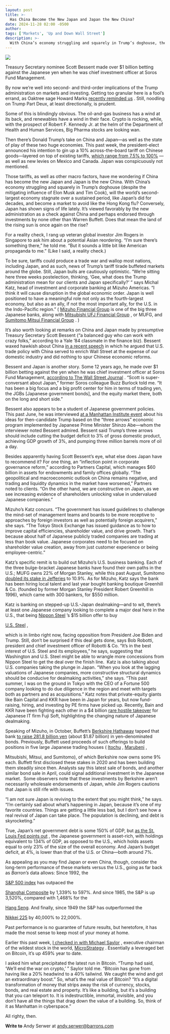 ```yaml
---
layout: post
title: >-
  Has China Become the New Japan and Japan the New China?
date: 2024-11-28 02:00 -0500
author: 
tags: ['Markets', 'Up and Down Wall Street']
description: >-
  With China’s economy struggling and squarely in Trump’s doghouse, the world’s second-largest economy could stagnate over a sustained period, like Japan’s did for decades. Conversely, Japan has shown signs of life lately.
---
```





 


 





![](https://images.barrons.com/im-33042727?width=548&height=365)


Treasury Secretary nominee Scott Bessent made over \$1 billion betting against the Japanese yen when he was chief investment officer at Soros Fund Management.











By now we’re well into second- and third-order implications of the Trump administration on markets and investing. Getting too granular here is a fool’s errand, as Oaktree sage Howard Marks
[recently reminded us](https://www.barrons.com/articles/markets-trump-risk-howard-marks-fd779c8a?mod=article_inline)
. Still, noodling on Trump Part Deux, at least directionally, is prudent.


Some of this is blindingly obvious. The oil-and-gas business has a wind at its back, and renewables have a wind in their face. Crypto is rocking, while, with the prospect of Robert F. Kennedy Jr. at the helm of the Department of Health and Human Services, Big Pharma stocks are looking wan.


 Then there’s Donald Trump’s take on China and Japan—as well as the state of play of these two huge economies. This past week, the president-elect announced his intention to gin up a 10% across-the-board tariff on Chinese goods—layered on top of existing tariffs,
[which range from 7.5% to 100%](https://www.whitecase.com/insight-alert/united-states-finalizes-section-301-tariff-increases-imports-china)
—as well as new levies on Mexico and Canada. Japan was conspicuously not mentioned.


Those tariffs, as well as other macro factors, have me wondering if China has become the new Japan and Japan is the new China. With China’s economy struggling and squarely in Trump’s doghouse (despite the mitigating influence of Elon Musk and Tim Cook), will the world’s second-largest economy stagnate over a sustained period, like Japan’s did for decades, and become a market to avoid like the Hong Kong flu? Conversely, Japan has shown signs of life lately. It’s viewed favorably by the new administration as a check against China and perhaps endorsed through investments by none other than Warren Buffett. Does that mean the land of the rising sun is once again on the rise? 


For a reality check, I rang up veteran global investor Jim Rogers in Singapore to ask him about a potential Asian reordering. “I’m sure there’s something there,” he told me. “But it sounds a little bit like American propaganda to me.” (Like I said, a reality check.)


To be sure, tariffs could produce a trade war and wallop most nations, including Japan, and as such, news of Trump’s tariff tirade buffeted markets around the globe. Still, Japan bulls are cautiously optimistic. “We’re sitting here three weeks postelection, thinking, ‘Gee, what does the Trump administration mean for our clients and Japan specifically?’ ” says Michal Katz, head of investment and corporate banking at Mizuho Americas. “I think it will cause disruption in the global economic order. Japan is well positioned to have a meaningful role not only as the fourth-largest economy, but also as an ally, if not the most important ally, for the U.S. in the Indo-Pacific region.” (
[Mizuho Financial Group](https://www.barrons.com/market-data/stocks/mfg?mod=article_chiclet)
is one of the big three Japanese banks, along with
[Mitsubishi UFJ Financial Group](https://www.barrons.com/market-data/stocks/mufg?mod=article_chiclet)
,
or MUFG, and
[Sumitomo Mitsui Financial Group](https://www.barrons.com/market-data/stocks/smfg?mod=article_chiclet)
.
)


It’s also worth looking at remarks on China and Japan made by presumptive Treasury Secretary Scott Bessent (“a balanced guy who can work with crazy folks,” according to a Yale ’84 classmate in the finance biz). Bessent waxed hawkish about China
[in a recent speech](https://www.wsj.com/politics/policy/scott-bessent-sees-a-coming-global-economic-reordering-he-wants-to-be-part-of-it-533d6e71)
in which he argued that U.S. trade policy with China served to enrich Wall Street at the expense of our domestic industry and did nothing to spur Chinese economic reforms.


Bessent and Japan is another story. Some 12 years ago, he made over \$1 billion betting against the yen when he was chief investment officer at Soros Fund Management,
[according to The Wall Street Journal](https://www.wsj.com/articles/SB10001424127887324432004578304533122800390)
. “Scott is super-conversant about Japan,” former Soros colleague Buzz Burlock told me. “It has been a big focus and a big profit center for him in terms of trading yen, the JGBs [Japanese government bonds], and the equity market there, both on the long and short side.”


Bessent also appears to be a student of Japanese government policies. This past June, he was interviewed
[at a Manhattan Institute event](https://www.c-span.org/video/?536197-5/key-square-group-investment-firm-ceo-free-market-conference)
about his ideas for then-candidate Trump based on the “three arrows” economic program implemented by Japanese Prime Minister Shinzo Abe—whom the interviewer noted Bessent admired. Bessent said Trump’s three arrows should include cutting the budget deficit to 3% of gross domestic product, achieving GDP growth of 3%, and pumping three million barrels more of oil a day.


Besides apparently having Scott Bessent’s eye, what else does Japan have to recommend it? For one thing, an “inflection point in corporate governance reform,” according to Partners Capital, which manages \$60 billion in assets for endowments and family offices globally. “The geopolitical and macroeconomic outlook on China remains negative, and trading and liquidity dynamics in the market have worsened,” Partners noted to clients. “On the other hand, we are constructive on Japan, as we see increasing evidence of shareholders unlocking value in undervalued Japanese companies.” 







Mizuho’s Katz concurs. “The government has issued guidelines to challenge the mind-set of management teams and boards to be more receptive to approaches by foreign investors as well as potentially foreign acquirers,” she says. “The Tokyo Stock Exchange has issued guidance as to how to improve capital efficiencies, shareholder value, and drive growth. That’s because about half of Japanese publicly traded companies are trading at less than book value. Japanese corporates need to be focused on shareholder value creation, away from just customer experience or being employee-centric.”


Katz’s specific remit is to build out Mizuho’s U.S. business banking. Each of the three bulge-bracket Japanese banks have found their own paths in the U.S.; MUFG owns 22% of Morgan Stanley, while this past August, Sumitomo
[doubled its stake in Jefferies](https://www.reuters.com/markets/deals/japans-smbc-has-raised-stake-jefferies-financial-nearly-11-2024-08-12/)
to 10.9%. As for Mizuho, Katz says the bank has been hiring local talent and last year bought banking boutique Greenhill & Co. (founded by former Morgan Stanley President Robert Greenhill in 1996), which came with 300 bankers, for \$550 million.


Katz is banking on stepped-up U.S.-Japan dealmaking—and to wit, there’s at least one Japanese company looking to complete a major deal here in the U.S., that being
[Nippon Steel](https://www.barrons.com/market-data/stocks/5401?countrycode=jp&mod=article_chiclet)
’s
\$15 billion offer to buy


[U.S. Steel](https://www.barrons.com/market-data/stocks/x?mod=article_chiclet)
,

 which is in limbo right now, facing opposition from President Joe Biden and Trump. Still, don’t be surprised if this deal gets done, says Bob Robotti, president and chief investment officer of Robotti & Co. “It’s in the best interest of U.S. Steel and its employees,” he says, suggesting that Washington and U.S. Steel might be able to wrangle more concessions from Nippon Steel to get the deal over the finish line. 
Katz is also talking about U.S. companies taking the plunge in Japan. “When you look at the lagging valuations of Japanese companies, more constructive structural dynamics should be conducive for dealmaking activities,” she says. “This past summer, I was on the ground in Tokyo with the CEO of a Fortune 500 company looking to do due diligence in the region and meet with targets both as partners and as acquisitions.” Katz notes that private-equity giants like Bain Capital and KKR have been in Japan for years, but now fund-raising, hiring, and investing by PE firms have picked up. Recently, Bain and KKR have been fighting each other in a \$4 billion
[rare hostile takeover](https://www.bloomberg.com/news/articles/2024-11-21/kkr-bain-brawl-worth-4-billion-shows-japan-private-equity-boom)
for Japanese IT firm Fuji Soft, highlighting the changing nature of Japanese dealmaking.


Speaking of Mizuho, in October, Buffett’s
[Berkshire Hathaway](https://www.barrons.com/market-data/stocks/brk.b?mod=article_chiclet)
tapped that bank
[to raise 281.8 billion yen](https://www.sec.gov/Archives/edgar/data/1067983/000119312524236755/d828590d424b5.htm)
(about \$1.87 billion) in yen-denominated bonds. Previously, Buffett used proceeds of such offerings to build positions in five large Japanese trading houses (
[Itochu](https://www.barrons.com/market-data/stocks/8001?countrycode=jp&mod=article_chiclet)
,
[Marubeni](https://www.barrons.com/market-data/stocks/8002?countrycode=jp&mod=article_chiclet)
,




 Mitsubishi, Mitsui, and Sumitomo), of which Berkshire now owns some 9% each. Buffett first disclosed these stakes in 2020 and has been building them steadily since then. Analysts say this latest sale of bonds, and another similar bond sale in April, could signal additional investment in the Japanese market. 
Some observers note that these investments by Berkshire aren’t necessarily wholesale endorsements of Japan, while Jim Rogers cautions that Japan is still rife with issues. 


“I am not sure Japan is reviving to the extent that you might think,” he says. “I’m certainly sad about what’s happening in Japan, because it’s one of my favorite countries. Things are getting a little less bad, but I don’t see how a real revival of Japan can take place. The population is declining, and debt is skyrocketing.” 


True, Japan’s net government debt is some 150% of GDP, but
[as the St. Louis Fed points out](https://www.stlouisfed.org/on-the-economy/2023/nov/what-lessons-drawn-japans-high-debt-gdp-ratio)
, the Japanese government is asset-rich, with holdings equivalent to 134% of GDP, as opposed to the U.S., which holds assets equal to only 23% of the size of the overall economy. And Japan’s budget deficit, at 4%, is lower than that of the U.S. or China—both around 7%.


As appealing as you may find Japan or even China, though, consider the long-term performance of these markets versus the U.S., going as far back as
*Barron’s*
data allows: Since 1992, the

[S&P 500 index](https://www.barrons.com/market-data/indexes/spx?mod=article_chiclet)
has outpaced the

[Shanghai Composite](https://www.barrons.com/market-data/indexes/shcomp?countrycode=cn&mod=article_chiclet)
by 1,339% to 597%. And since 1985, the S&P is up 3,520%, compared with 1,468% for the

[Hang Seng](https://www.barrons.com/market-data/indexes/hsi?countrycode=hk&mod=article_chiclet).
And finally, since 1949 the S&P has outperformed the

[Nikkei 225](https://www.barrons.com/market-data/indexes/nik?countrycode=jp&mod=article_chiclet)
by 40,000% to 22,000%.


Past performance is no guarantee of future results, but heretofore, it has made the most sense to keep most of your money at home.







Earlier this past week,
[I checked in with Michael Saylor](https://www.barrons.com/articles/microstrategy-michael-saylor-bitcoin-90e4cdc7?mod=article_inline)
, executive chairman of the wildest stock in the world,
[MicroStrategy](https://www.barrons.com/market-data/stocks/mstr?mod=article_chiclet)
.
Essentially a leveraged bet on Bitcoin, it’s up 459% year to date.


I asked him what precipitated the latest run in Bitcoin. “Trump had said, ‘We’ll end the war on crypto,’ ” Saylor told me. “Bitcoin has gone from having like a 20% headwind to a 40% tailwind. We caught the wind and got an extraordinary boost.” So, what’s the real value of Bitcoin? “It’s a digital transformation of money that strips away the risk of currency, stocks, bonds, and real estate and property. It’s like a building, but it’s a building that you can teleport to. It is indestructible, immortal, invisible, and you don’t have all the things that drag down the value of a building. So, think of it as Manhattan in cyberspace.” 


All righty, then.


**Write to** 
Andy Serwer at
[andy.serwer@barrons.com](mailto:andy.serwer@barrons.com)









